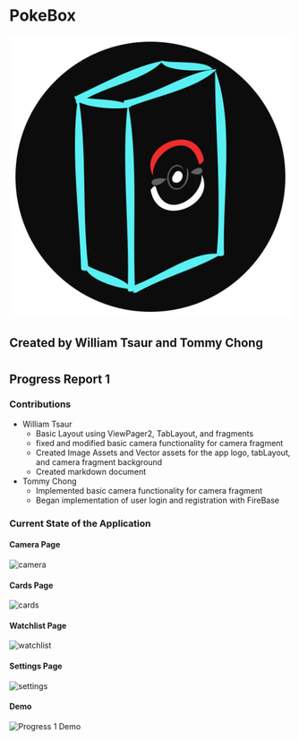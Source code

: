 # PokeBox
![PokeBox App Icon](https://github.com/WTsaur/PokeBox/blob/master/github-Assets/PokeBox-icon-app.png)
## Created by William Tsaur and Tommy Chong
#
## Progress Report 1
### Contributions
- William Tsaur
    - Basic Layout using ViewPager2, TabLayout, and fragments
    - fixed and modified basic camera functionality for camera fragment
    - Created Image Assets and Vector assets for the app logo, tabLayout, and camera fragment background
    - Created markdown document
- Tommy Chong
    - Implemented basic camera functionality for camera fragment
    - Began implementation of user login and registration with FireBase
### Current State of the Application
#### Camera Page
![camera](https://github.com/WTsaur/PokeBox/blob/master/github-Assets/pokebox-camera.jpg)
#### Cards Page
![cards](https://github.com/WTsaur/PokeBox/blob/master/github-Assets/pokebox-cards.jpg)
#### Watchlist Page
![watchlist](https://github.com/WTsaur/PokeBox/blob/master/github-Assets/pokebox-watchlist.jpg)
#### Settings Page
![settings](https://github.com/WTsaur/PokeBox/blob/master/github-Assets/pokebox-settings.jpg)
#### Demo
![Progress 1 Demo](https://github.com/WTsaur/PokeBox/blob/master/github-Assets/app_demo_progress1.gif)

